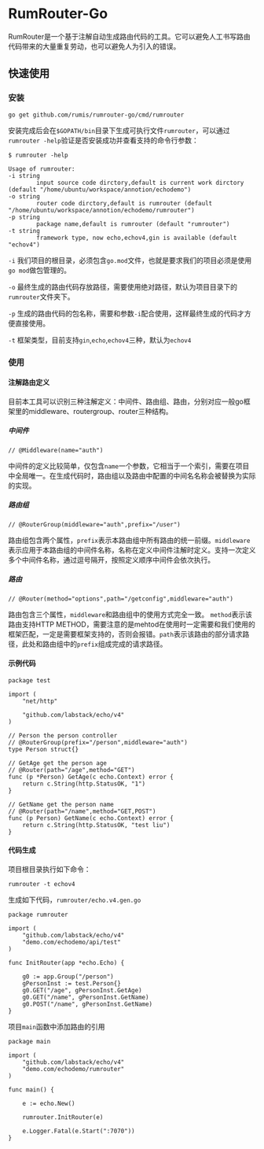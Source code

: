 # RumRouter-Go

RumRouter是一个基于注解自动生成路由代码的工具。它可以避免人工书写路由代码带来的大量重复劳动，也可以避免人为引入的错误。

## 快速使用

### 安装

    go get github.com/rumis/rumrouter-go/cmd/rumrouter

安装完成后会在`$GOPATH/bin`目录下生成可执行文件`rumrouter`，可以通过`rumrouter -help`验证是否安装成功并查看支持的命令行参数：

    $ rumrouter -help

    Usage of rumrouter:
    -i string
            input source code dirctory,default is current work dirctory (default "/home/ubuntu/workspace/annotion/echodemo")
    -o string
            router code dirctory,default is rumrouter (default "/home/ubuntu/workspace/annotion/echodemo/rumrouter")
    -p string
            package name,default is rumrouter (default "rumrouter")
    -t string
            framework type, now echo,echov4,gin is available (default "echov4")


`-i` 我们项目的根目录，必须包含`go.mod`文件，也就是要求我们的项目必须是使用`go mod`做包管理的。

`-o` 最终生成的路由代码存放路径，需要使用绝对路径，默认为项目目录下的`rumrouter`文件夹下。

`-p` 生成的路由代码的包名称，需要和参数`-i`配合使用，这样最终生成的代码才方便直接使用。

`-t` 框架类型，目前支持`gin`,`echo`,`echov4`三种，默认为`echov4`

### 使用

#### 注解路由定义

目前本工具可以识别三种注解定义：中间件、路由组、路由，分别对应一般go框架里的middleware、routergroup、router三种结构。

##### 中间件

    // @Middleware(name="auth")

中间件的定义比较简单，仅包含`name`一个参数，它相当于一个索引，需要在项目中全局唯一。在生成代码时，路由组以及路由中配置的中间名名称会被替换为实际的实现。

##### 路由组

    // @RouterGroup(middleware="auth",prefix="/user")

路由组包含两个属性，`prefix`表示本路由组中所有路由的统一前缀。`middleware`表示应用于本路由组的中间件名称，名称在定义中间件注解时定义。支持一次定义多个中间件名称，通过逗号隔开，按照定义顺序中间件会依次执行。

##### 路由

    // @Router(method="options",path="/getconfig",middleware="auth")

路由包含三个属性，`middleware`和路由组中的使用方式完全一致。 `method`表示该路由支持HTTP METHOD，需要注意的是mehtod在使用时一定需要和我们使用的框架匹配，一定是需要框架支持的，否则会报错。`path`表示该路由的部分请求路径，此处和路由组中的`prefix`组成完成的请求路径。


#### 示例代码

    package test

    import (
        "net/http"

        "github.com/labstack/echo/v4"
    )

    // Person the person controller
    // @RouterGroup(prefix="/person",middleware="auth")
    type Person struct{}

    // GetAge get the person age
    // @Router(path="/age",method="GET")
    func (p *Person) GetAge(c echo.Context) error {
        return c.String(http.StatusOK, "1")
    }

    // GetName get the person name
    // @Router(path="/name",method="GET,POST")
    func (p Person) GetName(c echo.Context) error {
        return c.String(http.StatusOK, "test liu")
    }

#### 代码生成

项目根目录执行如下命令：

    rumrouter -t echov4

生成如下代码，`rumrouter/echo.v4.gen.go`

    package rumrouter

    import (
        "github.com/labstack/echo/v4"
        "demo.com/echodemo/api/test"
    )

    func InitRouter(app *echo.Echo) {

        g0 := app.Group("/person")
        gPersonInst := test.Person{}
        g0.GET("/age", gPersonInst.GetAge)
        g0.GET("/name", gPersonInst.GetName)
        g0.POST("/name", gPersonInst.GetName)
    }

项目`main`函数中添加路由的引用

    package main

    import (
        "github.com/labstack/echo/v4"
        "demo.com/echodemo/rumrouter"
    )

    func main() {

        e := echo.New()

        rumrouter.InitRouter(e)

        e.Logger.Fatal(e.Start(":7070"))
    }
